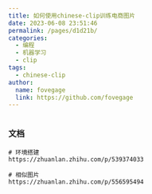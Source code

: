 ```yaml
---
title: 如何使用chinese-clip训练电商图片
date: 2023-06-08 23:51:46
permalink: /pages/d1d21b/
categories:
  - 编程
  - 机器学习
  - clip
tags:
  - chinese-clip 
author: 
  name: fovegage
  link: https://github.com/fovegage
---
```

```

```

### 文档
```
# 环境搭建
https://zhuanlan.zhihu.com/p/539374033

# 相似图片
https://zhuanlan.zhihu.com/p/556595494
```